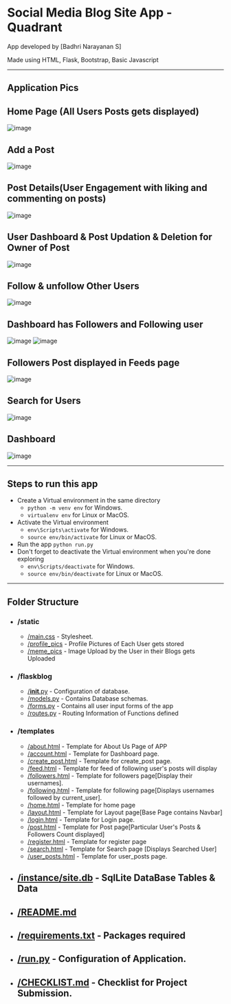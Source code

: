 # Social Media Blog Site App - Quadrant 

App developed by [Badhri Narayanan S]

Made  using HTML, Flask, Bootstrap, Basic Javascript
____


## Application Pics

## Home Page (All Users Posts gets displayed)
![image](https://user-images.githubusercontent.com/124488669/220834196-c76c43b2-eebe-4f62-9113-bd1b60f262dc.png)


## Add a Post
![image](https://user-images.githubusercontent.com/124488669/220834078-76f6ad4e-e519-49cb-84ef-6fad7e96e386.png)


## Post Details(User Engagement with liking and commenting on posts)
![image](https://user-images.githubusercontent.com/124488669/220833914-cf1983ff-a133-4447-81d1-90e26dd15ba3.png)


## User Dashboard & Post Updation & Deletion for Owner of Post
![image](https://user-images.githubusercontent.com/124488669/220833492-2d02395e-41c0-441d-882e-ad36798a038a.png)


## Follow & unfollow Other Users
![image](https://user-images.githubusercontent.com/124488669/220833285-dcd1abdb-7cdf-4b05-9d6a-f5efb5274fec.png)

## Dashboard has Followers and Following user
![image](https://user-images.githubusercontent.com/124488669/220832958-38c3ee67-22bf-40c1-8b7b-1ebc843efcc1.png)
![image](https://user-images.githubusercontent.com/124488669/220832983-1fcb43ab-28f6-4c91-9365-388d968a4365.png)

## Followers Post displayed in Feeds page
![image](https://user-images.githubusercontent.com/124488669/220832717-d98c57a4-0465-4b5d-8652-711c148e6050.png)

## Search for Users
![image](https://user-images.githubusercontent.com/124488669/220834537-f974f354-b65f-4ce7-bba7-77c49c43b018.png)

## Dashboard
![image](https://user-images.githubusercontent.com/124488669/220834792-79e02a08-cb9e-4bed-aa98-6442fd0afbe7.png)



_______

## Steps to run this app
- Create a Virtual environment in the same directory
  - `python -m venv env` for Windows.
  - `virtualenv env` for Linux or MacOS.
- Activate the Virtual environment
  - `env\Scripts\activate` for Windows.
  - `source env/bin/activate` for Linux or MacOS.
- Run the app `python run.py`
- Don't forget to deactivate the Virtual environment when you're done exploring
  - `env\Scripts/deactivate` for Windows.
  - `source env/bin/deactivate` for Linux or MacOS.
___

## Folder Structure

- ### /static
  - [/main.css](static/main.css) - Stylesheet.
  - [/profile_pics](static/profile_pics) - Profile Pictures of Each User gets stored
  - [/meme_pics](static/meme_pics) - Image Upload by the User in their Blogs gets Uploaded
 
- ### /flaskblog
  - [/__init__.py](flaskblog/__init__.py) - Configuration of database.
  - [/models.py](flaskblog/models.py) - Contains Database schemas.
  - [/forms.py](flaskblog/forms.py) - Contains all user input forms of the app
  - [/routes.py](flaskblog/routes.py) - Routing Information of Functions defined 

  

- ### /templates
  - [/about.html](templates/about.html) - Template for About Us Page of APP
  - [/account.html](templates/account.html) - Template for Dashboard page.
  - [/create_post.html](templates/create_post.html) - Template for create_post page.
  - [/feed.html](templates/feed.html) - Template for feed of following user's posts will display
  - [/followers.html](templates/followers.html) - Template for followers page[Display their usernames].
  - [/following.html](templates/following.html) - Template for following page[Displays usernames followed by current_user].
  - [/home.html](templates/home.html) - Template for home page
  - [/layout.html](templates/layout.html) - Template for Layout page[Base Page contains Navbar]
  - [/login.html](templates/login.html) - Template for Login page.
  - [/post.html](templates/post.html) - Template for Post page[Particular User's Posts & Followers Count displayed]
  - [/register.html](templates/register.html) - Template for register page
  - [/search.html](templates/search.html) - Template for Search page [Displays Searched User]
  - [/user_posts.html](templates/user_posts.html) - Template for user_posts page.



- ## [/instance/site.db](/instance/site.db) - SqlLite DataBase Tables & Data
- ## [/README.md](README.md)
- ## [/requirements.txt](requirements.txt) - Packages required
- ## [/run.py](run.py) - Configuration of Application.
- ## [/CHECKLIST.md](CHECKLIST.md) - Checklist for Project Submission.



